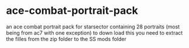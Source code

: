 # ace-combat-portrait-pack
an ace combat portrait pack for starsector containing 28 portraits (most being from ac7 with one exception)
to down load this you need to extract the filles from the zip folder to the SS mods folder
